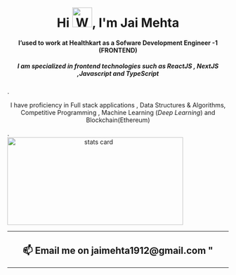 <h1 align="center">Hi <img src="https://raw.githubusercontent.com/nixin72/nixin72/master/wave.gif" 
         alt="Waving hand animated gif"
        height="45"
         width="45" />, I'm Jai Mehta </h1>
<h4 align="center">
I’used to work at Healthkart as a Sofware Development Engineer -1 (FRONTEND) </h4><h5 align="center"> I am specialized in frontend technologies such as ReactJS , NextJS ,Javascript and TypeScript   </h5> .
<br>
<p align ="center">I have proficiency in Full stack applications , Data Structures & Algorithms, Competitive Programming , Machine Learning (<I>Deep Learning</I>) and Blockchain(Ethereum)</p> .
</h5>
<br>
<a align= "center" href="https://github.com/onso19">
<img alt= "stats card" height="200px" width="400" src="https://github-readme-streak-stats.herokuapp.com/?user=onso19&theme=radical"></a>
<hr>
<p align ="center">
<h2 align="center"> 
         📫 Email me on jaimehta1912@gmail.com "
</h2>
</p>

<hr>
